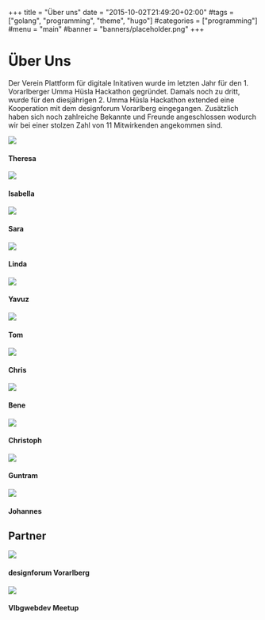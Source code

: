 +++
title = "Über uns"
date = "2015-10-02T21:49:20+02:00"
#tags = ["golang", "programming", "theme", "hugo"]
#categories = ["programming"]
#menu = "main"
#banner = "banners/placeholder.png"
+++

# Über Uns

Der Verein Plattform für digitale Initativen wurde im letzten Jahr für den 1. Vorarlberger Umma Hüsla Hackathon gegründet. Damals noch zu dritt, wurde für den diesjährigen 2. Umma Hüsla Hackathon extended eine Kooperation mit dem designforum Vorarlberg eingegangen. Zusätzlich haben sich noch zahlreiche Bekannte und Freunde angeschlossen wodurch wir bei einer stolzen Zahl von 11 Mitwirkenden angekommen sind.

<div class="row">
	<div class="col-sm-2">
		<div class="card">
			<img class="card-image-top img-fluid" src="//placehold.it/200x150" />
			<div class="card-block">
				<h4 class="card-title">Theresa</h4>
			</div>
		</div>
	</div>
	<div class="col-sm-2">
		<div class="card">
			<img class="card-image-top img-fluid" src="//placehold.it/200x150" />
			<div class="card-block">
				<h4 class="card-title">Isabella</h4>
			</div>
		</div>
	</div>
	<div class="col-sm-2">
		<div class="card">
			<img class="card-image-top img-fluid" src="//placehold.it/200x150" />
			<div class="card-block">
				<h4 class="card-title">Sara</h4>
			</div>
		</div>
	</div>
	<div class="col-sm-2">	
		<div class="card">
			<img class="card-image-top img-fluid" src="//placehold.it/200x150" />
			<div class="card-block">
				<h4 class="card-title">Linda</h4>
			</div>
		</div>
	</div>
	<div class="col-sm-2">
		<div class="card">
			<img class="card-image-top img-fluid" src="//placehold.it/200x150" />
			<div class="card-block">
				<h4 class="card-title">Yavuz</h4>
			</div>
		</div>
	</div>
</div>
<div class="row">
	<div class="col-sm-2">
			<div class="card">
				<img class="card-image-top img-fluid" src="//placehold.it/200x150" />
				<div class="card-block">
					<h4 class="card-title">Tom</h4>
				</div>
			</div>
	</div>
	<div class="col-sm-2">
		<div class="card">
			<img class="card-image-top img-fluid" src="//placehold.it/200x150" />
			<div class="card-block">
				<h4 class="card-title">Chris</h4>
			</div>
		</div>
	</div>
	<div class="col-sm-2">
		<div class="card">
			<img class="card-image-top img-fluid" src="//placehold.it/200x150" />
			<div class="card-block">
				<h4 class="card-title">Bene</h4>
			</div>
		</div>
	</div>
	<div class="col-sm-2">
		<div class="card">
			<img class="card-image-top img-fluid" src="//placehold.it/200x150" />
			<div class="card-block">
				<h4 class="card-title">Christoph</h4>
			</div>
		</div>
	</div>
	<div class="col-sm-2">
		<div class="card">
			<img class="card-image-top img-fluid" src="//placehold.it/200x150" />
			<div class="card-block">
				<h4 class="card-title">Guntram</h4>
			</div>
		</div>
	</div>
	<div class="col-sm-2">
		<div class="card">
			<img class="card-image-top img-fluid" src="//placehold.it/200x150" />
			<div class="card-block">
				<h4 class="card-title">Johannes</h4>
			</div>
		</div>
	</div>
</div>

## Partner

<div class="row">
	<div class="col-sm-4">
		<div class="card">
			<img class="card-image-top img-fluid" src="//placehold.it/400x300" />
			<div class="card-block">
				<h4 class="card-title">designforum Vorarlberg</h4>
			</div>
		</div>
	</div>
	<div class="col-sm-4">
		<div class="card">
			<img class="card-image-top img-fluid" src="//placehold.it/400x300" />
			<div class="card-block">
				<h4 class="card-title">Vlbgwebdev Meetup</h4>
			</div>
		</div>
	</div>
</div>